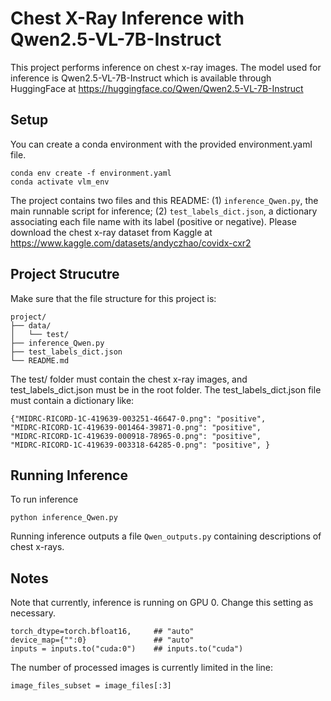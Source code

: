 # Chest X-Ray Inference with Qwen2.5-VL-7B-Instruct

This project performs inference on chest x-ray images. The model used for inference is Qwen2.5-VL-7B-Instruct which is available through HuggingFace at https://huggingface.co/Qwen/Qwen2.5-VL-7B-Instruct

## Setup

You can create a conda environment with the provided environment.yaml file.

```
conda env create -f environment.yaml
conda activate vlm_env
```

The project contains two files and this README: (1) ```inference_Qwen.py```, the main runnable script for inference; (2) ```test_labels_dict.json```, a dictionary associating each file name with its label (positive or negative). Please download the chest x-ray dataset from Kaggle at  https://www.kaggle.com/datasets/andyczhao/covidx-cxr2 

## Project Strucutre

Make sure that the file structure for this project is:

```
project/
├── data/
│   └── test/
├── inference_Qwen.py
├── test_labels_dict.json
└── README.md
```

The test/ folder must contain the chest x-ray images, and test_labels_dict.json must be in the root folder. The test_labels_dict.json file must contain a dictionary like:
```
{"MIDRC-RICORD-1C-419639-003251-46647-0.png": "positive",
"MIDRC-RICORD-1C-419639-001464-39871-0.png": "positive",
"MIDRC-RICORD-1C-419639-000918-78965-0.png": "positive",
"MIDRC-RICORD-1C-419639-003318-64285-0.png": "positive", }
```
## Running Inference 
To run inference 
```
python inference_Qwen.py
```

Running inference outputs a file ```Qwen_outputs.py``` containing descriptions of chest x-rays. 

## Notes
Note that currently, inference is running on GPU 0. Change this setting as necessary.
```
torch_dtype=torch.bfloat16,     ## "auto"
device_map={"":0}               ## "auto"
inputs = inputs.to("cuda:0")    ## inputs.to("cuda")
```

The number of processed images is currently limited in the line:
```
image_files_subset = image_files[:3]
```
